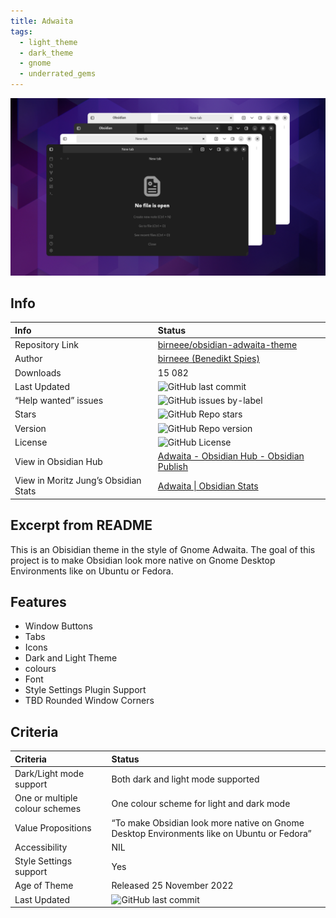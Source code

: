 ```yaml
---
title: Adwaita
tags:
  - light_theme
  - dark_theme
  - gnome
  - underrated_gems
---
```


<img alt="Adwaita Theme Screenshot" src="https://raw.githubusercontent.com/birneee/obsidian-adwaita-theme/refs/heads/main/generated/theme-preview.png">

## Info

| Info                                 | Status                                                                                                                                                                                                                  |
| :----------------------------------- | :---------------------------------------------------------------------------------------------------------------------------------------------------------------------------------------------------------------------- |
| Repository Link                      | [birneee/obsidian-adwaita-theme](https://github.com/birneee/obsidian-adwaita-theme)                                                                                                                                     |
| Author                               | [birneee (Benedikt Spies)](https://github.com/birneee/)                                                                                                                                                                 |
| Downloads                            | 15 082                                                                                                                                                                                                                  |
| Last Updated                         | <img alt="GitHub last commit" src="https://img.shields.io/github/last-commit/birneee/obsidian-adwaita-theme?color=573E7A&amp;label=last%20update&amp;logo=github&amp;style=for-the-badge" referrerpolicy="no-referrer"> |
| “Help wanted” issues                 | <img alt="GitHub issues by-label" src="https://img.shields.io/github/issues/birneee/obsidian-adwaita-theme/help%20wanted?color=573E7A&amp;logo=github&amp;style=for-the-badge" referrerpolicy="no-referrer">            |
| Stars                                | <img alt="GitHub Repo stars" src="https://img.shields.io/github/stars/birneee/obsidian-adwaita-theme?color=573E7A&amp;logo=github&amp;style=for-the-badge" referrerpolicy="no-referrer">                                |
| Version                              | <img alt="GitHub Repo version" src="https://img.shields.io/github/v/release/birneee/obsidian-adwaita-theme?color=573E7A&amp;logo=github&amp;style=for-the-badge&sort=semver" referrerpolicy="no-referrer">              |
| License                              | <img alt="GitHub License" src="https://img.shields.io/github/license/birneee/obsidian-adwaita-theme?style=for-the-badge" referrerpolicy="noreferrer">                                                                   |
| View in Obsidian Hub                 | [Adwaita \- Obsidian Hub \- Obsidian Publish](https://publish.obsidian.md/hub/02+-+Community+Expansions/02.05+All+Community+Expansions/Themes/Adwaita)                                                                  |
| View in Moritz Jung’s Obsidian Stats | [Adwaita \| Obsidian Stats](https://www.moritzjung.dev/obsidian-stats/themes/adwaita/)                                                                                                                                  |

## Excerpt from README

This is an Obisidian theme in the style of Gnome Adwaita. The goal of this project is to make Obsidian look more native on Gnome Desktop Environments like on Ubuntu or Fedora.

## Features

- Window Buttons
- Tabs
- Icons
- Dark and Light Theme
- colours
- Font
- Style Settings Plugin Support
- TBD Rounded Window Corners

## Criteria

| Criteria                       | Status                                                                                                                                                                                                                  |
| :----------------------------- | :---------------------------------------------------------------------------------------------------------------------------------------------------------------------------------------------------------------------- |
| Dark/Light mode support        | Both dark and light mode supported                                                                                                                                                                                      |
| One or multiple colour schemes | One colour scheme for light and dark mode                                                                                                                                                                               |
| Value Propositions             | “To make Obsidian look more native on Gnome Desktop Environments like on Ubuntu or Fedora”                                                                                                                              |
| Accessibility                  | NIL                                                                                                                                                                                                                     |
| Style Settings support         | Yes                                                                                                                                                                                                                     |
| Age of Theme                   | Released 25 November 2022                                                                                                                                                                                               |
| Last Updated                   | <img alt="GitHub last commit" src="https://img.shields.io/github/last-commit/birneee/obsidian-adwaita-theme?color=573E7A&amp;label=last%20update&amp;logo=github&amp;style=for-the-badge" referrerpolicy="no-referrer"> |
